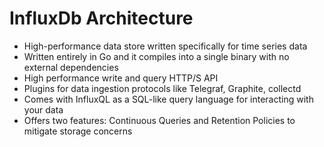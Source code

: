 # InfluxDb Architecture

* High-performance data store written specifically for time series data
* Written entirely in Go and it compiles into a single binary with no external dependencies
* High performance write and query HTTP/S API
* Plugins for data ingestion protocols like Telegraf, Graphite, collectd
* Comes with InfluxQL as a SQL-like query language for interacting with your data
* Offers two features: Continuous Queries and Retention Policies to mitigate storage concerns